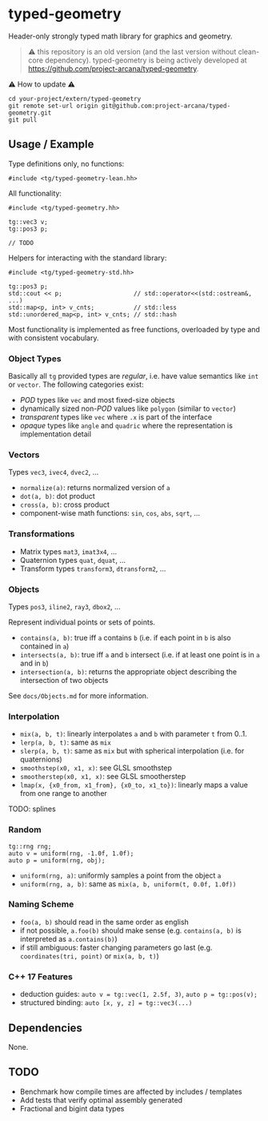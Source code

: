 # typed-geometry

Header-only strongly typed math library for graphics and geometry.

> :warning: this repository is an old version (and the last version without clean-core dependency). typed-geometry is being actively developed at https://github.com/project-arcana/typed-geometry. 

:warning: How to update :warning: 

```
cd your-project/extern/typed-geometry
git remote set-url origin git@github.com:project-arcana/typed-geometry.git
git pull
```


## Usage / Example

Type definitions only, no functions:
```
#include <tg/typed-geometry-lean.hh>
```

All functionality:
```
#include <tg/typed-geometry.hh>

tg::vec3 v;
tg::pos3 p;

// TODO
```

Helpers for interacting with the standard library:
```
#include <tg/typed-geometry-std.hh>

tg::pos3 p;
std::cout << p;                    // std::operator<<(std::ostream&, ...)
std::map<p, int> v_cnts;           // std::less
std::unordered_map<p, int> v_cnts; // std::hash
```

Most functionality is implemented as free functions, overloaded by type and with consistent vocabulary.

### Object Types

Basically all `tg` provided types are _regular_, i.e. have value semantics like `int` or `vector`.
The following categories exist:

* _POD_ types like `vec` and most fixed-size objects
* dynamically sized non-_POD_ values like `polygon` (similar to `vector`)
* _transparent_ types like `vec` where `.x` is part of the interface
* _opaque_ types like `angle` and `quadric` where the representation is implementation detail

### Vectors

Types `vec3`, `ivec4`, `dvec2`, ...

* `normalize(a)`: returns normalized version of `a`
* `dot(a, b)`: dot product
* `cross(a, b)`: cross product
* component-wise math functions: `sin`, `cos`, `abs`, `sqrt`, ...

### Transformations

* Matrix types `mat3`, `imat3x4`, ...
* Quaternion types `quat`, `dquat`, ...
* Transform types `transform3`, `dtransform2`, ...

### Objects

Types `pos3`, `iline2`, `ray3`, `dbox2`, ...

Represent individual points or sets of points.

* `contains(a, b)`: true iff `a` contains `b` (i.e. if each point in `b` is also contained in `a`)
* `intersects(a, b)`: true iff `a` and `b` intersect (i.e. if at least one point is in `a` and in `b`)
* `intersection(a, b)`: returns the appropriate object describing the intersection of two objects

See `docs/Objects.md` for more information.

### Interpolation

* `mix(a, b, t)`: linearly interpolates `a` and `b` with parameter `t` from 0..1.
* `lerp(a, b, t)`: same as `mix`
* `slerp(a, b, t)`: same as `mix` but with spherical interpolation (i.e. for quaternions)
* `smoothstep(x0, x1, x)`: see GLSL smoothstep
* `smootherstep(x0, x1, x)`: see GLSL smootherstep
* `lmap(x, {x0_from, x1_from}, {x0_to, x1_to})`: linearly maps a value from one range to another

TODO: splines

### Random

```
tg::rng rng;
auto v = uniform(rng, -1.0f, 1.0f);
auto p = uniform(rng, obj);
```

* `uniform(rng, a)`: uniformly samples a point from the object `a`
* `uniform(rng, a, b)`: same as `mix(a, b, uniform(t, 0.0f, 1.0f))`

### Naming Scheme

* `foo(a, b)` should read in the same order as english
* if not possible, `a.foo(b)` should make sense (e.g. `contains(a, b)` is interpreted as `a.contains(b)`)
* if still ambiguous: faster changing parameters go last (e.g. `coordinates(tri, point)` or `mix(a, b, t)`)


### C++ 17 Features

* deduction guides: `auto v = tg::vec(1, 2.5f, 3)`, `auto p = tg::pos(v);`
* structured binding: `auto [x, y, z] = tg::vec3(...)`

## Dependencies

None.

## TODO

* Benchmark how compile times are affected by includes / templates
* Add tests that verify optimal assembly generated
* Fractional and bigint data types

